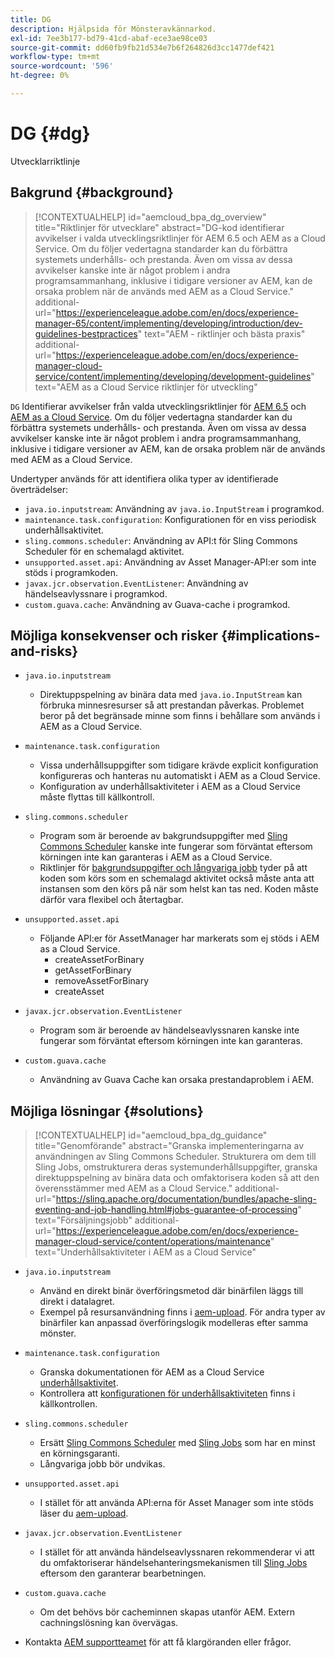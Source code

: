 ```yaml
---
title: DG
description: Hjälpsida för Mönsteravkännarkod.
exl-id: 7ee3b177-bd79-41cd-abaf-ece3ae98ce03
source-git-commit: dd60fb9fb21d534e7b6f264826d3cc1477def421
workflow-type: tm+mt
source-wordcount: '596'
ht-degree: 0%

---
```


# DG {#dg}

Utvecklarriktlinje

## Bakgrund {#background}

>[!CONTEXTUALHELP]
>id="aemcloud_bpa_dg_overview"
>title="Riktlinjer för utvecklare"
>abstract="DG-kod identifierar avvikelser i valda utvecklingsriktlinjer för AEM 6.5 och AEM as a Cloud Service. Om du följer vedertagna standarder kan du förbättra systemets underhålls- och prestanda. Även om vissa av dessa avvikelser kanske inte är något problem i andra programsammanhang, inklusive i tidigare versioner av AEM, kan de orsaka problem när de används med AEM as a Cloud Service."
>additional-url="https://experienceleague.adobe.com/en/docs/experience-manager-65/content/implementing/developing/introduction/dev-guidelines-bestpractices" text="AEM - riktlinjer och bästa praxis"
>additional-url="https://experienceleague.adobe.com/en/docs/experience-manager-cloud-service/content/implementing/developing/development-guidelines" text="AEM as a Cloud Service riktlinjer för utveckling"


`DG` Identifierar avvikelser från valda utvecklingsriktlinjer för [AEM 6.5](https://experienceleague.adobe.com/en/docs/experience-manager-65/content/implementing/developing/introduction/dev-guidelines-bestpractices) och [AEM as a Cloud Service](https://experienceleague.adobe.com/en/docs/experience-manager-cloud-service/content/implementing/developing/development-guidelines). Om du följer vedertagna standarder kan du förbättra systemets underhålls- och prestanda. Även om vissa av dessa avvikelser kanske inte är något problem i andra programsammanhang, inklusive i tidigare versioner av AEM, kan de orsaka problem när de används med AEM as a Cloud Service.

Undertyper används för att identifiera olika typer av identifierade överträdelser:

* `java.io.inputstream`: Användning av `java.io.InputStream` i programkod.
* `maintenance.task.configuration`: Konfigurationen för en viss periodisk underhållsaktivitet.
* `sling.commons.scheduler`: Användning av API:t för Sling Commons Scheduler för en schemalagd aktivitet.
* `unsupported.asset.api`: Användning av Asset Manager-API:er som inte stöds i programkoden.
* `javax.jcr.observation.EventListener`: Användning av händelseavlyssnare i programkod.
* `custom.guava.cache`: Användning av Guava-cache i programkod.

## Möjliga konsekvenser och risker {#implications-and-risks}

* `java.io.inputstream`
   * Direktuppspelning av binära data med `java.io.InputStream` kan förbruka minnesresurser så att prestandan påverkas. Problemet beror på det begränsade minne som finns i behållare som används i AEM as a Cloud Service.

* `maintenance.task.configuration`
   * Vissa underhållsuppgifter som tidigare krävde explicit konfiguration konfigureras och hanteras nu automatiskt i AEM as a Cloud Service.
   * Konfiguration av underhållsaktiviteter i AEM as a Cloud Service måste flyttas till källkontroll.

* `sling.commons.scheduler`
   * Program som är beroende av bakgrundsuppgifter med [Sling Commons Scheduler](https://sling.apache.org/documentation/bundles/scheduler-service-commons-scheduler.html) kanske inte fungerar som förväntat eftersom körningen inte kan garanteras i AEM as a Cloud Service.
   * Riktlinjer för [bakgrundsuppgifter och långvariga jobb](https://experienceleague.adobe.com/en/docs/experience-manager-cloud-service/content/implementing/developing/development-guidelines#background-tasks-and-long-running-jobs) tyder på att koden som körs som en schemalagd aktivitet också måste anta att instansen som den körs på när som helst kan tas ned. Koden måste därför vara flexibel och återtagbar.

* `unsupported.asset.api`
   * Följande API:er för AssetManager har markerats som ej stöds i AEM as a Cloud Service.
      * createAssetForBinary
      * getAssetForBinary
      * removeAssetForBinary
      * createAsset

* `javax.jcr.observation.EventListener`
   * Program som är beroende av händelseavlyssnaren kanske inte fungerar som förväntat eftersom körningen inte kan garanteras.

* `custom.guava.cache`
   * Användning av Guava Cache kan orsaka prestandaproblem i AEM.


## Möjliga lösningar {#solutions}

>[!CONTEXTUALHELP]
>id="aemcloud_bpa_dg_guidance"
>title="Genomförande"
>abstract="Granska implementeringarna av användningen av Sling Commons Scheduler. Strukturera om dem till Sling Jobs, omstrukturera deras systemunderhållsuppgifter, granska direktuppspelning av binära data och omfaktorisera koden så att den överensstämmer med AEM as a Cloud Service."
>additional-url="https://sling.apache.org/documentation/bundles/apache-sling-eventing-and-job-handling.html#jobs-guarantee-of-processing" text="Försäljningsjobb"
>additional-url="https://experienceleague.adobe.com/en/docs/experience-manager-cloud-service/content/operations/maintenance" text="Underhållsaktiviteter i AEM as a Cloud Service"

* `java.io.inputstream`
   * Använd en direkt binär överföringsmetod där binärfilen läggs till direkt i datalagret.
   * Exempel på resursanvändning finns i [aem-upload](https://github.com/adobe/aem-upload). För andra typer av binärfiler kan anpassad överföringslogik modelleras efter samma mönster.

* `maintenance.task.configuration`
   * Granska dokumentationen för AEM as a Cloud Service [underhållsaktivitet](https://experienceleague.adobe.com/en/docs/experience-manager-cloud-service/content/operations/maintenance).
   * Kontrollera att [konfigurationen för underhållsaktiviteten](https://experienceleague.adobe.com/en/docs/experience-manager-cloud-service/content/implementing/deploying/overview#maintenance-tasks-configuration-in-source-control) finns i källkontrollen.

* `sling.commons.scheduler`
   * Ersätt [Sling Commons Scheduler](https://sling.apache.org/documentation/bundles/scheduler-service-commons-scheduler.html) med [Sling Jobs](https://sling.apache.org/documentation/bundles/apache-sling-eventing-and-job-handling.html#jobs-guarantee-of-processing) som har en minst en körningsgaranti.
   * Långvariga jobb bör undvikas.

* `unsupported.asset.api`
   * I stället för att använda API:erna för Asset Manager som inte stöds läser du [aem-upload](https://github.com/adobe/aem-upload).

* `javax.jcr.observation.EventListener`
   * I stället för att använda händelseavlyssnaren rekommenderar vi att du omfaktoriserar händelsehanteringsmekanismen till [Sling Jobs](https://sling.apache.org/documentation/bundles/apache-sling-eventing-and-job-handling.html#jobs-guarantee-of-processing) eftersom den garanterar bearbetningen.

* `custom.guava.cache`
   * Om det behövs bör cacheminnen skapas utanför AEM. Extern cachningslösning kan övervägas.
* Kontakta [AEM supportteamet](https://helpx.adobe.com/enterprise/using/support-for-experience-cloud.html) för att få klargöranden eller frågor.

